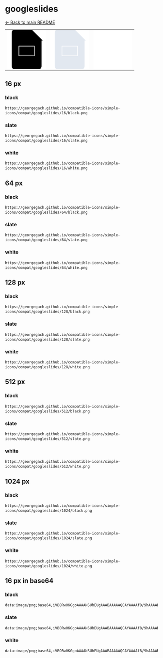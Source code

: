 # googleslides

[← Back to main README](../../README.md)

<table><tr>
  <td><img src="./128/black.png" width="128" alt="googleslides black icon" /></td>
  <td><img src="./128/slate.png" width="128" alt="googleslides slate icon" /></td>
  <td><img src="./128/white.png" width="128" alt="googleslides white icon" /></td>
</tr></table>

## 16 px

### black
```
https://georgegach.github.io/compatible-icons/simple-icons/compat/googleslides/16/black.png
```

### slate
```
https://georgegach.github.io/compatible-icons/simple-icons/compat/googleslides/16/slate.png
```

### white
```
https://georgegach.github.io/compatible-icons/simple-icons/compat/googleslides/16/white.png
```

## 64 px

### black
```
https://georgegach.github.io/compatible-icons/simple-icons/compat/googleslides/64/black.png
```

### slate
```
https://georgegach.github.io/compatible-icons/simple-icons/compat/googleslides/64/slate.png
```

### white
```
https://georgegach.github.io/compatible-icons/simple-icons/compat/googleslides/64/white.png
```

## 128 px

### black
```
https://georgegach.github.io/compatible-icons/simple-icons/compat/googleslides/128/black.png
```

### slate
```
https://georgegach.github.io/compatible-icons/simple-icons/compat/googleslides/128/slate.png
```

### white
```
https://georgegach.github.io/compatible-icons/simple-icons/compat/googleslides/128/white.png
```

## 512 px

### black
```
https://georgegach.github.io/compatible-icons/simple-icons/compat/googleslides/512/black.png
```

### slate
```
https://georgegach.github.io/compatible-icons/simple-icons/compat/googleslides/512/slate.png
```

### white
```
https://georgegach.github.io/compatible-icons/simple-icons/compat/googleslides/512/white.png
```

## 1024 px

### black
```
https://georgegach.github.io/compatible-icons/simple-icons/compat/googleslides/1024/black.png
```

### slate
```
https://georgegach.github.io/compatible-icons/simple-icons/compat/googleslides/1024/slate.png
```

### white
```
https://georgegach.github.io/compatible-icons/simple-icons/compat/googleslides/1024/white.png
```

## 16 px in base64

### black
```
data:image/png;base64,iVBORw0KGgoAAAANSUhEUgAAABAAAAAQCAYAAAAf8/9hAAAABmJLR0QA/wD/AP+gvaeTAAAAvUlEQVQ4ja3SPU8CQRDG8Z9iYpASaUxs+QDExI8PtaHxE1hgBMNbRbAAzuLukss6C0fik2wxT2b+M7uzlOrhAycUmfOOBxkNsThTXOCAtxRymyMG6mCESRNyDaCGvGBaQ+5aFq7x04if8IpxW0A/ib/xlZtghWUGNMBj04gA82rEbuLvq64XAXVyOvYmSsxtIQKHzSKzq3yHbeIf/b1WCHiukiN12gDuM8Whrv2J/wa4SQGfytUVLYoL7DCDX0hRKl9oh2FpAAAAAElFTkSuQmCC
```

### slate
```
data:image/png;base64,iVBORw0KGgoAAAANSUhEUgAAABAAAAAQCAYAAAAf8/9hAAAABmJLR0QA/wD/AP+gvaeTAAAA/0lEQVQ4jZWTQUoDQRREX/UIOpNldDMiHsCdCOLp9QCuxBsoY8Som5gRk3S5UHGc6Y7JXzUF9Sj+rxbAZDIZfbB3CxwDIjGCmyLOL+q6nnf1ALAsqkNQmTN/EXSyVHXVNE01AAAYZ70AtgvEaR8S1pkSU1icLcLo+geys4lL8Gz5/fsNdh1VngOXGwEMY9xdjx4V1eQSTEFPGdQBsN9VEgA/YGrk8q+sFrkB/QcAAi3WuKe9pA6VvoIT4JSWSmBUBjG19drVJa+iVfabNgAIHdlxRS+vDSIUfT21xN18o4dL2LaJeYDW/KNBDv+2KgCExezeji2pjAm/xJs0uwP4BEhyXgWh02DMAAAAAElFTkSuQmCC
```

### white
```
data:image/png;base64,iVBORw0KGgoAAAANSUhEUgAAABAAAAAQCAYAAAAf8/9hAAAABmJLR0QA/wD/AP+gvaeTAAAAv0lEQVQ4ja2TPQoCMRCFP3cFWS3VRvEEdiJ4fD2AjSewUBTxrxJt9FlsIkucYBZ8Tcjw5ptJJgFAUkfSWtJLca0ktQmUuXUIFEAjNFQ0BhYhJIuYLeXAJITUAXjIFFh6SDMx8Qw8KvsBMAPmqYBusD8Au1gHJ+AYAfWBXjVgAfauxSKI313VnwBvDtu+WMbYFCywWcwKFpT3cA3iT76PZQJGzmwpTwG0Ismm6r7EvwE+n84DtpSjU0KygBuwAXgDMJJLehStCbwAAAAASUVORK5CYII=
```

